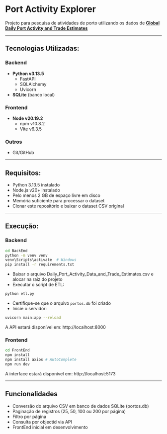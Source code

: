 # Port Activity Explorer
Projeto para pesquisa de atividades de porto utilizando os dados de [**Global Daily Port Activity and Trade Estimates**](https://www.kaggle.com/datasets/arunvithyasegar/daily-port-activity-data-and-trade-estimates/data)

---

## Tecnologias Utilizadas:

### Backend
- **Python v3.13.5**
    - FastAPI
    - SQLAlchemy
    - Uvicorn
- **SQLite** (banco local)

### Frontend
- **Node v20.19.2**
    - npm v10.8.2
    - Vite v6.3.5

### Outros
- Git/GitHub

---

## Requisitos:
- Python 3.13.5 instalado
- Node.js v20+ instalado
- Pelo menos 2 GB de espaço livre em disco
- Memória suficiente para processar o dataset
- Clonar este repositório e baixar o dataset CSV original

---

## Execução:

### Backend
```bash
cd BackEnd
python -m venv venv
venv\Scripts\activate  # Windows
pip install -r requirements.txt
```
- Baixar o arquivo Daily_Port_Activity_Data_and_Trade_Estimates.csv e alocar na raiz do projeto
- Executar o script de ETL:
```bash
python etl.py
```
- Certifique-se que o arquivo `portos.db` foi criado
- Inicie o servidor:
```bash
uvicorn main:app --reload
```
A API estará disponível em: http://localhost:8000

### Frontend
```bash
cd FrontEnd
npm install
npm install axios # AutoComplete
npm run dev
```
A interface estará disponível em: http://localhost:5173

---

## Funcionalidades
- Conversão do arquivo CSV em banco de dados SQLite (portos.db)
- Paginação de registros (25, 50, 100 ou 200 por página)
- Filtro por página
- Consulta por objectid via API
- FrontEnd inicial em desenvolvimento
